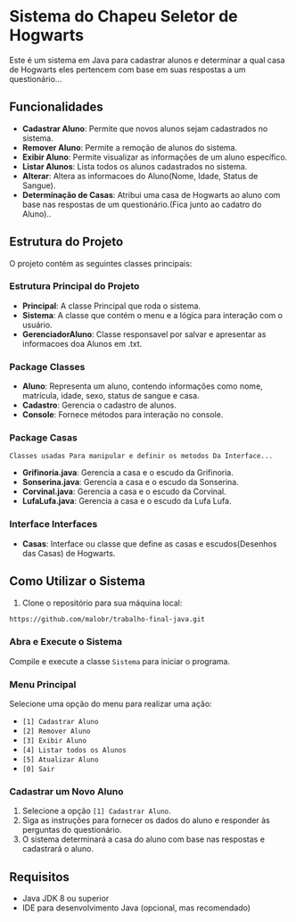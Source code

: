# Sistema do Chapeu Seletor de Hogwarts

Este é um sistema em Java para cadastrar alunos e determinar a qual casa de Hogwarts eles pertencem com base em suas respostas a um questionário...

## Funcionalidades

- **Cadastrar Aluno**: Permite que novos alunos sejam cadastrados no sistema.
- **Remover Aluno**: Permite a remoção de alunos do sistema.
- **Exibir Aluno**: Permite visualizar as informações de um aluno específico.
- **Listar Alunos**: Lista todos os alunos cadastrados no sistema.
- **Alterar**: Altera as informacoes do Aluno(Nome, Idade, Status de Sangue).
- **Determinação de Casas**: Atribui uma casa de Hogwarts ao aluno com base nas respostas de um questionário.(Fica junto ao cadatro do Aluno)..

## Estrutura do Projeto

O projeto contém as seguintes classes principais:


### Estrutura Principal do Projeto
- **Principal**: A classe Principal que roda o sistema.
- **Sistema**: A classe que contém o menu e a lógica para interação com o usuário.
- **GerenciadorAluno**: Classe responsavel por salvar e apresentar as informacoes doa Alunos em .txt.

### Package Classes
- **Aluno**: Representa um aluno, contendo informações como nome, matrícula, idade, sexo, status de sangue e casa.
- **Cadastro**: Gerencia o cadastro de alunos.
- **Console**: Fornece métodos para interação no console.

### Package Casas
`Classes usadas Para manipular e definir os metodos Da Interface...`
- **Grifinoria.java**: Gerencia a casa e o escudo da Grifinoria.
- **Sonserina.java**: Gerencia a casa e o escudo da Sonserina.
- **Corvinal.java**: Gerencia a casa e o escudo da Corvinal.
- **LufaLufa.java**: Gerencia a casa e o escudo da Lufa Lufa.


### Interface Interfaces
- **Casas**: Interface ou classe que define as casas e escudos(Desenhos das Casas) de Hogwarts.

## Como Utilizar o Sistema

1. Clone o repositório para sua máquina local:

```bash
https://github.com/malobr/trabalho-final-java.git
```

### Abra e Execute o Sistema

Compile e execute a classe `Sistema` para iniciar o programa.

### Menu Principal

Selecione uma opção do menu para realizar uma ação:
- `[1] Cadastrar Aluno`
- `[2] Remover Aluno`
- `[3] Exibir Aluno`
- `[4] Listar todos os Alunos`
- `[5] Atualizar Aluno`
- `[0] Sair`

### Cadastrar um Novo Aluno

1. Selecione a opção `[1] Cadastrar Aluno`.
2. Siga as instruções para fornecer os dados do aluno e responder às perguntas do questionário.
3. O sistema determinará a casa do aluno com base nas respostas e cadastrará o aluno.

## Requisitos

- Java JDK 8 ou superior
- IDE para desenvolvimento Java (opcional, mas recomendado)



